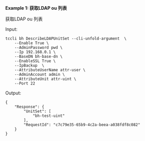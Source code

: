 **Example 1: 获取LDAP ou 列表**

获取LDAP ou 列表

Input: 

```
tccli bh DescribeLDAPUnitSet --cli-unfold-argument  \
    --Enable True \
    --AdminPassword pwd \
    --Ip 192.168.0.1 \
    --BaseDN bh-base-dn \
    --EnableSSL True \
    --IpBackup  \
    --AttributeUserName attr-user \
    --AdminAccount admin \
    --AttributeUnit attr-uint \
    --Port 22
```

Output: 
```
{
    "Response": {
        "UnitSet": [
            "bh-test-uint"
        ],
        "RequestId": "c7c79e35-65b9-4c2a-beea-a038fdf8c082"
    }
}
```

